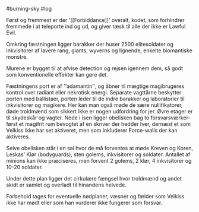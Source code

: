 #burning-sky #log

Først og fremmest er der '[[Forbiddance]]' overalt, kodet, som forhindrer fremmede i at teleporte ind og ud, og giver tæsk til alle der ikke er Lawful Evil.
Omkring fæstningen ligger barakker der huser 2500 elitesoldater og inkvisitorer af lavere rang, giants, wyverns og lignende, enkelte biomantiske monstre.
Murene er bygget til at afvise detection og rejsen igennem dem, så godt som konventionelle effekter kan gøre det.
Fæstningens port er af ''adamantin'', og åbner til mægtige magibrugeres kontrol over radiant eller nekrotisk energi. Separate vagttårne beskytter porten med ballistaer, porten leder til de indre barakker og laboratorier til inkvisitorer og magikere. Her kan man også møde de sære nullifikatorer, døde troldmænd som sikkert ikke er nogen udfordring for jer. Øvre etager er til skydeskår og vagter. Nede i isen ligger obelisken bag to forsvarsværker- først et magifrit rum bevogtet af en skriver der hedder Iver, dernæst et som Velkiss ikke har set aktiveret, men som inkluderer Force-walls der kan aktiveres.
Selve obelisken står i en sal hvor de må forventes at møde Kreven og Koren, Leskas' Klør (bodyguards), sten golems, inkvisitorer og soldater. Antallet af minions kan ikke præciseres, men forvent 2 golems, 2 klør, 4 inkvisitorer og 10-20 soldater.
Under dette plan ligger det cirkulære fængsel hvor troldmænd og andet skidt er samlet og overladt til hinandens helvede.
Forbehold tages for eventuelle nødplaner, væsner og fælder som Velkiss ikke har mødt eller som han vurderer ikke fungerer som forsvar.
